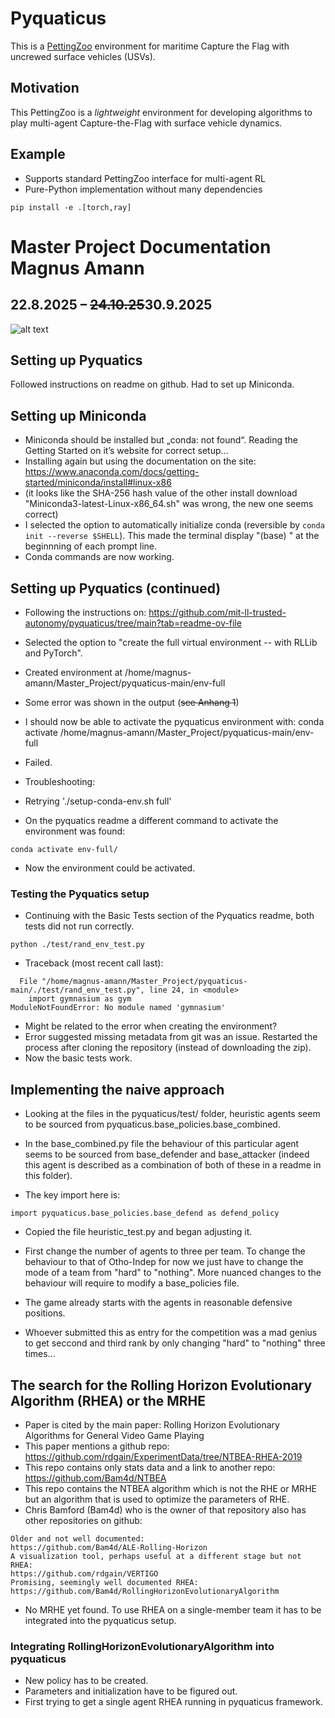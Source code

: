 # Pyquaticus
This is a [PettingZoo](https://pettingzoo.farama.org/) environment for maritime Capture the Flag with uncrewed surface vehicles (USVs).

## Motivation
This PettingZoo is a _lightweight_ environment for developing algorithms to play multi-agent Capture-the-Flag with surface vehicle dynamics.
## Example
* Supports standard PettingZoo interface for multi-agent RL
* Pure-Python implementation without many dependencies
```
pip install -e .[torch,ray]
```


# Master Project Documentation Magnus Amann 
## 22.8.2025 – ~~24.10.25~~30.9.2025

![alt text](https://media.discordapp.net/attachments/836610886634307588/1413286767229931521/Screenshot_from_2025-08-29_00-49-27.png?ex=68bb615e&is=68ba0fde&hm=d51ee06a789a39e400d5698bfdcbeaad93cc86848b892db6ca58de758a220fd7&=&format=webp&quality=lossless)

## Setting up Pyquatics
Followed instructions on readme on github. Had to set up Miniconda.
## Setting up Miniconda
* Miniconda should be installed but „conda: not found“. Reading the Getting Started on it’s website for correct setup…
* Installing again but using the documentation on the site: https://www.anaconda.com/docs/getting-started/miniconda/install#linux-x86
* (it looks like the SHA-256 hash value of the other install download "Miniconda3-latest-Linux-x86_64.sh" was wrong, the new one seems correct)
* I selected the option to automatically initialize conda (reversible by `conda init --reverse $SHELL`). This made the terminal display "(base) " at the beginnning of each prompt line.
* Conda commands are now working.
## Setting up Pyquatics (continued)
* Following the instructions on:
https://github.com/mit-ll-trusted-autonomy/pyquaticus/tree/main?tab=readme-ov-file
* Selected the option to "create the full virtual environment -- with RLLib and PyTorch".
* Created environment at /home/magnus-amann/Master_Project/pyquaticus-main/env-full
* Some error was shown in the output (~~see Anhang 1~~)

* I should now be able to activate the pyquaticus environment with:
conda activate /home/magnus-amann/Master_Project/pyquaticus-main/env-full
* Failed.
* Troubleshooting:
* Retrying './setup-conda-env.sh full'
* On the pyquatics readme a different command to activate the environment was found:
```
conda activate env-full/
```
* Now the environment could be activated.
### Testing the Pyquatics setup
* Continuing with the Basic Tests section of the Pyquatics readme, both tests did not run correctly.
```
python ./test/rand_env_test.py
```
* Traceback (most recent call last):
```
  File "/home/magnus-amann/Master_Project/pyquaticus-main/./test/rand_env_test.py", line 24, in <module>
    import gymnasium as gym
ModuleNotFoundError: No module named 'gymnasium'
```
* Might be related to the error when creating the environment?
* Error suggested missing metadata from git was an issue. Restarted the process after cloning the repository (instead of downloading the zip).
* Now the basic tests work.
## Implementing the naive approach
* Looking at the files in the pyquaticus/test/ folder, heuristic agents seem to be sourced from pyquaticus.base_policies.base_combined.

* In the base_combined.py file the behaviour of this particular agent seems to be sourced from base_defender and base_attacker (indeed this agent is described as a combination of both of these in a readme in this folder).

* The key import here is:
```
import pyquaticus.base_policies.base_defend as defend_policy
```
* Copied the file heuristic_test.py and began adjusting it.
* First change the number of agents to three per team. To change the behaviour to that of Otho-Indep for now we just have to change the mode of a team from "hard" to "nothing". More nuanced changes to the behaviour will require to modify a base_policies file.

* The game already starts with the agents in reasonable defensive positions. 
* Whoever submitted this as entry for the competition was a mad genius to get seccond and third rank by only changing "hard" to "nothing" three times...

## The search for the Rolling Horizon Evolutionary Algorithm (RHEA) or the MRHE
* Paper is cited by the main paper: Rolling Horizon Evolutionary Algorithms for General Video Game Playing
* This paper mentions a github repo: https://github.com/rdgain/ExperimentData/tree/NTBEA-RHEA-2019
* This repo contains only stats data and a link to another repo: https://github.com/Bam4d/NTBEA
* This repo contains the NTBEA algorithm which is not the RHE or MRHE but an algorithm that is used to optimize the parameters of RHE.
* Chris Bamford (Bam4d) who is the owner of that repository also has other repositories on github:
```
Older and not well documented:
https://github.com/Bam4d/ALE-Rolling-Horizon
A visualization tool, perhaps useful at a different stage but not RHEA:
https://github.com/rdgain/VERTIGO
Promising, seemingly well documented RHEA:
https://github.com/Bam4d/RollingHorizonEvolutionaryAlgorithm
```
* No MRHE yet found. To use RHEA on a single-member team it has to be integrated into the pyquaticus setup.
### Integrating RollingHorizonEvolutionaryAlgorithm into pyquaticus
* New policy has to be created.
* Parameters and initialization have to be figured out.
* First trying to get a single agent RHEA running in pyquaticus framework.

